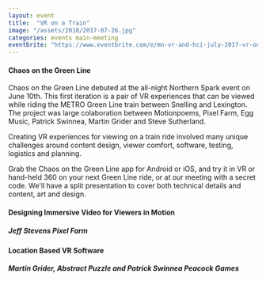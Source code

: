 ```yaml
---
layout: event
title:  "VR on a Train"
image: "/assets/2018/2017-07-26.jpg"
categories: events main-meeting
eventbrite: "https://www.eventbrite.com/e/mn-vr-and-hci-july-2017-vr-on-a-train-tickets-35709939390?aff=ebdsoporgprofile"
---
```


#### Chaos on the Green Line

Chaos on the Green Line debuted at the all-night Northern Spark event on June 10th. This first iteration is a pair of VR experiences that can be viewed while riding the METRO Green Line train between Snelling and Lexington. The project was large colaboration between Motionpoems, Pixel Farm, Egg Music, Patrick Swinnea, Martin Grider and Steve Sutherland.

Creating VR experiences for viewing on a train ride involved many unique challenges around content design, viewer comfort, software, testing, logistics and planning.

Grab the Chaos on the Green Line app for Android or iOS, and try it in VR or hand-held 360 on your next Green Line ride, or at our meeting with a secret code. We'll have a split presentation to cover both technical details and content, art and design.

#### Designing Immersive Video for Viewers in Motion
##### Jeff Stevens Pixel Farm

#### Location Based VR Software
##### Martin Grider, Abstract Puzzle and Patrick Swinnea Peacock Games